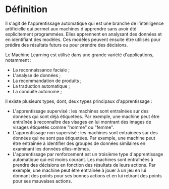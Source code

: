 # **Définition**

Il s'agit de l'apprentissage automatique qui est une branche de l'intelligence artificielle qui permet aux machines d'apprendre sans avoir été explicitement programmées. Elles apprennent en analysant des données et en identifiant des modèles. Ces modèles peuvent ensuite être utilisés pour prédire des résultats futurs ou pour prendre des décisions.

Le Machine Learning est utilisé dans une grande variété d'applications, notamment :
* La reconnaissance faciale ;
* L'analyse de données ;
* La recommandation de produits ;
* La traduction automatique ;
* La conduite autonome ;

Il existe plusieurs types, dont, deux types principaux d'apprentissage :
* L'apprentissage supervisé : les machines sont entraînées sur des données qui sont déjà étiquetées. Par exemple, une machine peut être entraînée à reconnaître des visages en lui montrant des images de visages étiquetés comme "homme" ou "femme".
* L'apprentissage non supervisé : les machines sont entraînées sur des données qui ne sont pas étiquetées. Par exemple, une machine peut être entraînée à identifier des groupes de données similaires en examinant les données elles-mêmes.
* L'apprentissage par renforcement est un troisième type d'apprentissage automatique qui est moins courant. Les machines sont entraînées à prendre des décisions en fonction des résultats de leurs actions. Par exemple, une machine peut être entraînée à jouer à un jeu en lui donnant des points pour ses bonnes actions et en lui retirant des points pour ses mauvaises actions. 
